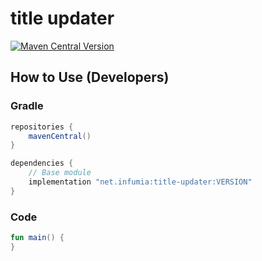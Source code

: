 # title updater
[![Maven Central Version](https://img.shields.io/maven-central/v/net.infumia/title-updater)](https://central.sonatype.com/artifact/net.infumia/title-updater)
## How to Use (Developers)
### Gradle
```groovy
repositories {
    mavenCentral()
}

dependencies {
    // Base module
    implementation "net.infumia:title-updater:VERSION"
}
```
### Code
```kotlin
fun main() {
}
```
